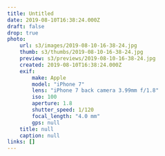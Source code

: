 ```yaml
---
title: Untitled
date: 2019-08-10T16:38:24.000Z
draft: false
drop: true
photo:
    url: s3/images/2019-08-10-16-38-24.jpg
    thumb: s3/thumbs/2019-08-10-16-38-24.jpg
    preview: s3/previews/2019-08-10-16-38-24.jpg
    created: 2019-08-10T16:38:24.000Z
    exif:
        make: Apple
        model: "iPhone 7"
        lens: "iPhone 7 back camera 3.99mm f/1.8"
        iso: 100
        aperture: 1.8
        shutter_speed: 1/120
        focal_length: "4.0 mm"
        gps: null
    title: null
    caption: null
links: []
---
```

